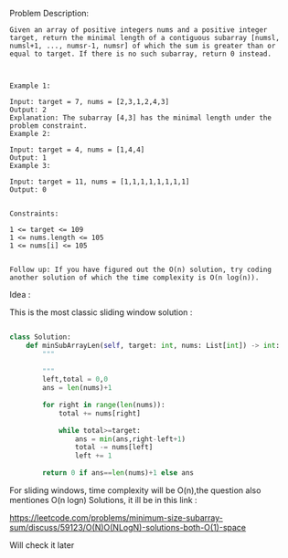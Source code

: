 
Problem Description:

```
Given an array of positive integers nums and a positive integer target, return the minimal length of a contiguous subarray [numsl, numsl+1, ..., numsr-1, numsr] of which the sum is greater than or equal to target. If there is no such subarray, return 0 instead.

 

Example 1:

Input: target = 7, nums = [2,3,1,2,4,3]
Output: 2
Explanation: The subarray [4,3] has the minimal length under the problem constraint.
Example 2:

Input: target = 4, nums = [1,4,4]
Output: 1
Example 3:

Input: target = 11, nums = [1,1,1,1,1,1,1,1]
Output: 0
 

Constraints:

1 <= target <= 109
1 <= nums.length <= 105
1 <= nums[i] <= 105
 

Follow up: If you have figured out the O(n) solution, try coding another solution of which the time complexity is O(n log(n)).

```

Idea :

This is the most classic sliding window solution :

```Python

class Solution:
    def minSubArrayLen(self, target: int, nums: List[int]) -> int:
        """
        
        """
        left,total = 0,0
        ans = len(nums)+1
        
        for right in range(len(nums)):
            total += nums[right]
            
            while total>=target:
                ans = min(ans,right-left+1)
                total -= nums[left]
                left += 1
        
        return 0 if ans==len(nums)+1 else ans

```

For sliding windows, time complexity will be O(n),the question also mentiones O(n logn)
Solutions, it ill be in this link :

https://leetcode.com/problems/minimum-size-subarray-sum/discuss/59123/O(N)O(NLogN)-solutions-both-O(1)-space

Will check it later
